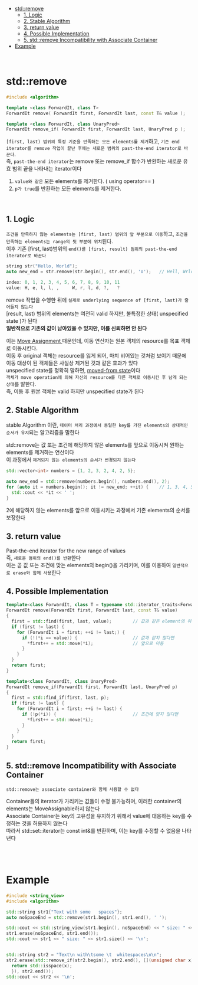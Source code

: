- [std::remove](#stdremove)
  - [1. Logic](#1-logic)
  - [2. Stable Algorithm](#2-stable-algorithm)
  - [3. return value](#3-return-value)
  - [4. Possible Implementation](#4-possible-implementation)
  - [5. std::remove Incompatibility with Associate Container](#5-stdremove-incompatibility-with-associate-container)
- [Example](#example)

<br>

# std::remove
```cpp
#include <algorithm>

template <class ForwardIt, class T>
ForwardIt remove( ForwardIt first, ForwardIt last, const T& value );

template <class ForwardIt, class UnaryPred>
ForwardIt remove_if( ForwardIt first, ForwardIt last, UnaryPred p );
```
`[first, last) 범위의 특정 기준을 만족하는 모든 elements를 제거`하고, `기존 end iterator를 remove 작업이 끝난 후에는 새로운 범위의 past-the-end iterator로 바꾼다`.   
즉, `past-the-end iterator`는 remove 또는 remove_if 함수가 반환하는 새로운 유효 범위 끝을 나타내는 iterator이다   

1. `value와 같은` 모든 elements를 제거한다. ( using operator== )
2. `p가 true`를 반환하는 모든 elements를 제거한다.

<br>

## 1. Logic
`조건을 만족하지 않는 elements는 [first, last) 범위의 앞 부분으로 이동`하고, `조건을 만족하는 elements는 range의 뒷 부분에 위치`된다.   
이후 기존 [first, last)범위의 `end()를 [first, result) 범위의 past-the-end iterator로 바꾼다`   

```cpp
string str("Hello, World");
auto new_end = str.remove(str.begin(), str.end(), 'o');   // Hell, Wrld

index: 0, 1, 2, 3, 4, 5, 6, 7, 8, 9, 10, 11
value: H, e, l, l, ,     W, r, l, d, ?,   ?
```
remove 작업을 수행한 뒤에 `실제로 underlying sequence of [first, last)가 줄어들지 않는다`   
[result, last) 범위의 elements는 여전히 valid 하지만, 불특정한 상태( unspecified state )가 된다   
**일반적으로 기존의 값이 남아있을 수 있지만, 이를 신뢰하면 안 된다**   

이는 [ Move Assignment ](../7_move_semantics.md) 때문인데, 이동 연산자는 원본 객체의 resource를 목표 객체로 이동시킨다.   
이동 후 original 객체는 resource를 잃게 되어, 마치 비어있는 것처럼 보이기 때문에 이동 대상이 된 객체들은 사실상 제거된 것과 같은 효과가 있다   
unspecified state를 정확히 말하면, [moved-from state](../7_move_semantics.md/#121-moved-from-state)이다   
`객체가 move operation에 의해 자신의 resource를 다른 객체로 이동시킨 후 남게 되는 상태`를 말한다.   
즉, 이동 후 원본 객체는 valid 하지만 unspecified state가 된다   

## 2. Stable Algorithm
stable Algorithm 이란, `데이터 처리 과정에서 동일한 key를 가진 elements의 상대적인 순서가 유지`되는 알고리즘을 말한다   

std::remove는 값 또는 조건에 해당하지 않은 elements를 앞으로 이동시켜 원하는 elements를 제거하는 연산이다   
이 과정에서 `제거되지 않는 elements의 순서가 변경되지 않는다`   
```cpp
std::vector<int> numbers = {1, 2, 3, 2, 4, 2, 5};

auto new_end = std::remove(numbers.begin(), numbers.end(), 2);
for (auto it = numbers.begin(); it != new_end; ++it) {    // 1, 3, 4, 5
  std::cout << *it << ' ';
}
```
2에 해당하지 않는 elements를 앞으로 이동시키는 과정에서 기존 elements의 순서를 보장한다   

## 3. return value
Past-the-end iterator for the new range of values   
즉, `새로운 범위의 end()를 반환`한다   
이는 곧 값 또는 조건에 맞는 elements의 begin()을 가리키며, 이를 이용하여 `일반적으로 erase와 함께 사용`한다   

## 4. Possible Implementation
```cpp
template<class ForwardIt, class T = typename std::iterator_traits<ForwardIt>::value_type>
ForwardIt remove(ForwardIt first, ForwardIt last, const T& value)
{
  first = std::find(first, last, value);        // 값과 같은 element의 위치
  if (first != last) {
    for (ForwardIt i = first; ++i != last;) {
      if (!(*i == value)) {                     // 값과 같지 않다면
        *first++ = std::move(*i);               // 앞으로 이동
      }
    }
  }
  return first;
}
```
```cpp
template<class ForwardIt, class UnaryPred>
ForwardIt remove_if(ForwardIt first, ForwardIt last, UnaryPred p)
{
  first = std::find_if(first, last, p);
  if (first != last) {
    for (ForwardIt i = first; ++i != last) {
      if (!p(*i)) {                             // 조건에 맞지 않다면
        *first++ = std::move(*i);
      }
    }
  }
  return first;
}
```

## 5. std::remove Incompatibility with Associate Container
`std::remove는 associate container와 함께 사용할 수 없다`   

Container들의 iterator가 가리키는 값들이 수정 불가능하며, 이러한 container의 elements는 MoveAssignable하지 않는다   
Associate Container는 key의 고유성을 유지하기 위해서 value에 대응하는 key를 수정하는 것을 허용하지 않는다   
따라서 std::set<int>::iterator는 const int&를 반환하며, 이는 key를 수정할 수 없음을 나타낸다   


<br><br>

# Example
```cpp
#include <string_view>
#include <algorithm>

std::string str1{"Text with some   spaces"};
auto noSpaceEnd = std::remove(str1.begin(), str1.end(), ' ');

std::cout << std::string_view(str1.begin(), noSpaceEnd) << " size: " << str1.size() << '\n';
str1.erase(noSpaceEnd, str1.end());
std::cout << str1 << " size: " << str1.size() << '\n';


std::string str2 = "Text\n with\tsome \t  whitespaces\n\n";
str2.erase(std::remove_if(str2.begin(), str2.end(), [](unsigned char x) { 
  return std::isspace(x); 
  }), str2.end());
std::cout << str2 << '\n';
```